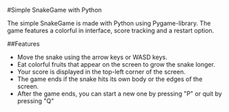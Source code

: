 #Simple SnakeGame with Python

The simple SnakeGame is made with Python using Pygame-library. The game features a colorful in interface, score tracking and a restart option. 

##Features
- Move the snake using the arrow keys or WASD keys.
- Eat colorful fruits that appear on the screen to grow the snake longer.
- Your score is displayed in the top-left corner of the screen.
- The game ends if the snake hits its own body or the edges of the screen.
- After the game ends, you can start a new one by pressing "P" or quit by pressing "Q"
